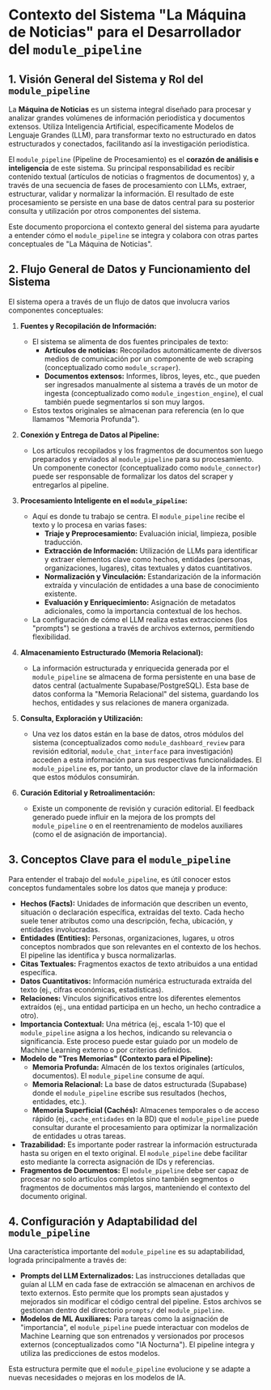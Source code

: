 # Contexto del Sistema "La Máquina de Noticias" para el Desarrollador del `module_pipeline`

## 1. Visión General del Sistema y Rol del `module_pipeline`

La **Máquina de Noticias** es un sistema integral diseñado para procesar y analizar grandes volúmenes de información periodística y documentos extensos. Utiliza Inteligencia Artificial, específicamente Modelos de Lenguaje Grandes (LLM), para transformar texto no estructurado en datos estructurados y conectados, facilitando así la investigación periodística.

El `module_pipeline` (Pipeline de Procesamiento) es el **corazón de análisis e inteligencia** de este sistema. Su principal responsabilidad es recibir contenido textual (artículos de noticias o fragmentos de documentos) y, a través de una secuencia de fases de procesamiento con LLMs, extraer, estructurar, validar y normalizar la información. El resultado de este procesamiento se persiste en una base de datos central para su posterior consulta y utilización por otros componentes del sistema.

Este documento proporciona el contexto general del sistema para ayudarte a entender cómo el `module_pipeline` se integra y colabora con otras partes conceptuales de "La Máquina de Noticias".

## 2. Flujo General de Datos y Funcionamiento del Sistema

El sistema opera a través de un flujo de datos que involucra varios componentes conceptuales:

1.  **Fuentes y Recopilación de Información:**
    *   El sistema se alimenta de dos fuentes principales de texto:
        *   **Artículos de noticias:** Recopilados automáticamente de diversos medios de comunicación por un componente de web scraping (conceptualizado como `module_scraper`).
        *   **Documentos extensos:** Informes, libros, leyes, etc., que pueden ser ingresados manualmente al sistema a través de un motor de ingesta (conceptualizado como `module_ingestion_engine`), el cual también puede segmentarlos si son muy largos.
    *   Estos textos originales se almacenan para referencia (en lo que llamamos "Memoria Profunda").

2.  **Conexión y Entrega de Datos al Pipeline:**
    *   Los artículos recopilados y los fragmentos de documentos son luego preparados y enviados al `module_pipeline` para su procesamiento. Un componente conector (conceptualizado como `module_connector`) puede ser responsable de formalizar los datos del scraper y entregarlos al pipeline.

3.  **Procesamiento Inteligente en el `module_pipeline`:**
    *   Aquí es donde tu trabajo se centra. El `module_pipeline` recibe el texto y lo procesa en varias fases:
        *   **Triaje y Preprocesamiento:** Evaluación inicial, limpieza, posible traducción.
        *   **Extracción de Información:** Utilización de LLMs para identificar y extraer elementos clave como hechos, entidades (personas, organizaciones, lugares), citas textuales y datos cuantitativos.
        *   **Normalización y Vinculación:** Estandarización de la información extraída y vinculación de entidades a una base de conocimiento existente.
        *   **Evaluación y Enriquecimiento:** Asignación de metadatos adicionales, como la importancia contextual de los hechos.
    *   La configuración de cómo el LLM realiza estas extracciones (los "prompts") se gestiona a través de archivos externos, permitiendo flexibilidad.

4.  **Almacenamiento Estructurado (Memoria Relacional):**
    *   La información estructurada y enriquecida generada por el `module_pipeline` se almacena de forma persistente en una base de datos central (actualmente Supabase/PostgreSQL). Esta base de datos conforma la "Memoria Relacional" del sistema, guardando los hechos, entidades y sus relaciones de manera organizada.

5.  **Consulta, Exploración y Utilización:**
    *   Una vez los datos están en la base de datos, otros módulos del sistema (conceptualizados como `module_dashboard_review` para revisión editorial, `module_chat_interface` para investigación) acceden a esta información para sus respectivas funcionalidades. El `module_pipeline` es, por tanto, un productor clave de la información que estos módulos consumirán.

6.  **Curación Editorial y Retroalimentación:**
    *   Existe un componente de revisión y curación editorial. El feedback generado puede influir en la mejora de los prompts del `module_pipeline` o en el reentrenamiento de modelos auxiliares (como el de asignación de importancia).

## 3. Conceptos Clave para el `module_pipeline`

Para entender el trabajo del `module_pipeline`, es útil conocer estos conceptos fundamentales sobre los datos que maneja y produce:

*   **Hechos (Facts):** Unidades de información que describen un evento, situación o declaración específica, extraídas del texto. Cada hecho suele tener atributos como una descripción, fecha, ubicación, y entidades involucradas.
*   **Entidades (Entities):** Personas, organizaciones, lugares, u otros conceptos nombrados que son relevantes en el contexto de los hechos. El pipeline las identifica y busca normalizarlas.
*   **Citas Textuales:** Fragmentos exactos de texto atribuidos a una entidad específica.
*   **Datos Cuantitativos:** Información numérica estructurada extraída del texto (ej., cifras económicas, estadísticas).
*   **Relaciones:** Vínculos significativos entre los diferentes elementos extraídos (ej., una entidad participa en un hecho, un hecho contradice a otro).
*   **Importancia Contextual:** Una métrica (ej., escala 1-10) que el `module_pipeline` asigna a los hechos, indicando su relevancia o significancia. Este proceso puede estar guiado por un modelo de Machine Learning externo o por criterios definidos.
*   **Modelo de "Tres Memorias" (Contexto para el Pipeline):**
    *   **Memoria Profunda:** Almacén de los textos originales (artículos, documentos). El `module_pipeline` consume de aquí.
    *   **Memoria Relacional:** La base de datos estructurada (Supabase) donde el `module_pipeline` escribe sus resultados (hechos, entidades, etc.).
    *   **Memoria Superficial (Cachés):** Almacenes temporales o de acceso rápido (ej., `cache_entidades` en la BD) que el `module_pipeline` puede consultar durante el procesamiento para optimizar la normalización de entidades u otras tareas.
*   **Trazabilidad:** Es importante poder rastrear la información estructurada hasta su origen en el texto original. El `module_pipeline` debe facilitar esto mediante la correcta asignación de IDs y referencias.
*   **Fragmentos de Documentos:** El `module_pipeline` debe ser capaz de procesar no solo artículos completos sino también segmentos o fragmentos de documentos más largos, manteniendo el contexto del documento original.

## 4. Configuración y Adaptabilidad del `module_pipeline`

Una característica importante del `module_pipeline` es su adaptabilidad, lograda principalmente a través de:

*   **Prompts del LLM Externalizados:** Las instrucciones detalladas que guían al LLM en cada fase de extracción se almacenan en archivos de texto externos. Esto permite que los prompts sean ajustados y mejorados sin modificar el código central del pipeline. Estos archivos se gestionan dentro del directorio `prompts/` del `module_pipeline`.
*   **Modelos de ML Auxiliares:** Para tareas como la asignación de "importancia", el `module_pipeline` puede interactuar con modelos de Machine Learning que son entrenados y versionados por procesos externos (conceptualizados como "IA Nocturna"). El pipeline integra y utiliza las predicciones de estos modelos.

Esta estructura permite que el `module_pipeline` evolucione y se adapte a nuevas necesidades o mejoras en los modelos de IA.